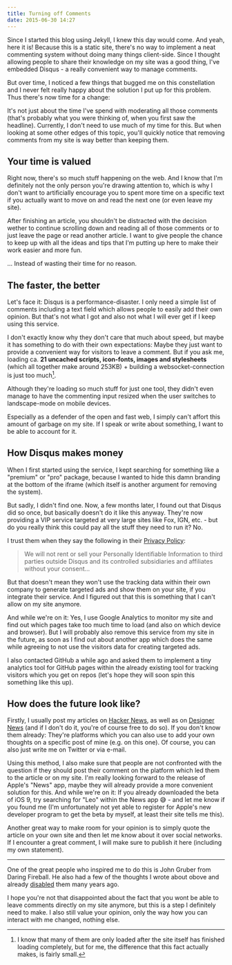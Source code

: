 ```yaml
---
title: Turning off Comments
date: 2015-06-30 14:27
---
```


Since I started this blog using Jekyll, I knew this day would come. And yeah, here it is! Because this is a static site, there's no way to implement a neat commenting system without doing many things client-side. Since I thought allowing people to share their knowledge on my site was a good thing, I've embedded Disqus - a really convenient way to manage comments.

But over time, I noticed a few things that bugged me on this constellation and I never felt really happy about the solution I put up for this problem. Thus there's now time for a change:

It's not just about the time I've spend with moderating all those comments (that's probably what you were thinking of, when you first saw the headline). Currently, I don't need to use much of my time for this. But when looking at some other edges of this topic, you'll quickly notice that removing comments from my site is way better than keeping them.

## Your time is valued

Right now, there's so much stuff happening on the web. And I know that I'm definitely not the only person you're drawing attention to, which is why I don't want to artificially encourage you to spent more time on a specific text if you actually want to move on and read the next one (or even leave my site).

After finishing an article, you shouldn't be distracted with the decision wether to continue scrolling down and reading all of those comments or to just leave the page or read another article. I want to give people the chance to keep up with all the ideas and tips that I'm putting up here to make their work easier and more fun.

... Instead of wasting their time for no reason.

## The faster, the better

Let's face it: Disqus is a performance-disaster. I only need a simple list of comments including a text field which allows people to easily add their own opinion. But that's not what I got and also not what I will ever get if I keep using this service.

I don't exactly know why they don't care that much about speed, but maybe it has something to do with their own expectations: Maybe they just want to provide a convenient way for visitors to leave a comment. But if you ask me, loading ca. **21 uncached scripts, icon-fonts, images and stylesheets** (which all together make around 253KB) + building a websocket-connection is just too much[^1].

Although they're loading so much stuff for just one tool, they didn't even manage to have the commenting input resized when the user switches to landscape-mode on mobile devices.

Especially as a defender of the open and fast web, I simply can't affort this amount of garbage on my site. If I speak or write about something, I want to be able to account for it.

## How Disqus makes money

When I first started using the service, I kept searching for something like a "premium" or "pro" package, because I wanted to hide this damn branding at the bottom of the iframe (which itself is another argument for removing the system).

But sadly, I didn't find one. Now, a few months later, I found out that Disqus did so once, but basically doesn't do it like this anyway. They're now providing a VIP service targeted at very large sites like Fox, IGN, etc. - but do you really think this could pay all the stuff they need to run it? No.

I trust them when they say the following in their [Privacy Policy][1]:

> We will not rent or sell your Personally Identifiable Information to third parties outside Disqus and its controlled subsidiaries and affiliates without your consent...

But that doesn't mean they won't use the tracking data within their own company to generate targeted ads and show them on your site, if you integrate their service. And I figured out that this is something that I can't allow on my site anymore.

And while we're on it: Yes, I use Google Analytics to monitor my site and find out which pages take too much time to load (and also on which device and browser). But I will probably also remove this service from my site in the future, as soon as I find out about another app which does the same while agreeing to not use the visitors data for creating targeted ads.

I also contacted GitHub a while ago and asked them to implement a tiny analytics tool for GitHub pages within the already existing tool for tracking visitors which you get on repos (let's hope they will soon spin this something like this up).

## How does the future look like?

Firstly, I usually post my articles on [Hacker News][2], as well as on [Designer News][3] (and if I don't do it, you're of course free to do so). If you don't know them already: They're platforms which you can also use to add your own thoughts on a specific post of mine (e.g. on this one). Of course, you can also just write me on Twitter or via e-mail.

Using this method, I also make sure that people are not confronted with the question if they should post their comment on the platform which led them to the article or on my site. I'm really looking forward to the release of Apple's "News" app, maybe they will already provide a more convenient solution for this. And while we're on it: If you already downloaded the beta of iOS 9, try searching for "Leo" within the News app 😅 - and let me know if you found me (I'm unfortunately not yet able to register for Apple's new developer program to get the beta by myself, at least their site tells me this).

Another great way to make room for your opinion is to simply quote the article on your own site and then let me know about it over social networks. If I encounter a great comment, I will make sure to publish it here (including my own statement).

---

One of the great people who inspired me to do this is John Gruber from Daring Fireball. He also had a few of the thoughts I wrote about obove and already [disabled][4] them many years ago.

I hope you're not that disappointed about the fact that you wont be able to leave comments directly on my site anymore, but this is a step I definitely need to make. I also still value your opinion, only the way how you can interact with me changed, nothing else.

[^1]: I know that many of them are only loaded after the site itself has finished loading completely, but for me, the difference that this fact actually makes, is fairly small.

[1]: https://help.disqus.com/customer/portal/articles/466259-privacy-policy#docs-internal-guid-7114636b-a35c-b705-17e5-81f1b840c25c
[2]: https://news.ycombinator.com/
[3]: https://www.designernews.co/
[4]: http://shawnblanc.net/2007/07/why-daring-fireball-is-comment-free/